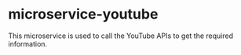 # microservice-youtube
This microservice is used to call the YouTube APIs to get the required information.
